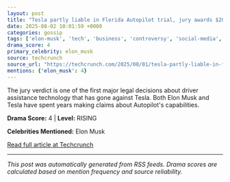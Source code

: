 ```yaml
---
layout: post
title: "Tesla partly liable in Florida Autopilot trial, jury awards $200M in damages"
date: 2025-08-02 10:01:59 +0000
categories: gossip
tags: ['elon-musk', 'tech', 'business', 'controversy', 'social-media', 'space', 'source-techcrunch', 'drama-rising']
drama_score: 4
primary_celebrity: elon_musk
source: techcrunch
source_url: "https://techcrunch.com/2025/08/01/tesla-partly-liable-in-florida-autopilot-trial-jury-awards-200m-in-damages/"
mentions: {'elon_musk': 4}
---
```


The jury verdict is one of the first major legal decisions about driver assistance technology that has gone against Tesla. Both Elon Musk and Tesla have spent years making claims about Autopilot's capabilities.

**Drama Score:** 4 | **Level:** RISING

**Celebrities Mentioned:** Elon Musk

[Read full article at Techcrunch](https://techcrunch.com/2025/08/01/tesla-partly-liable-in-florida-autopilot-trial-jury-awards-200m-in-damages/)

---
*This post was automatically generated from RSS feeds. Drama scores are calculated based on mention frequency and source reliability.*
